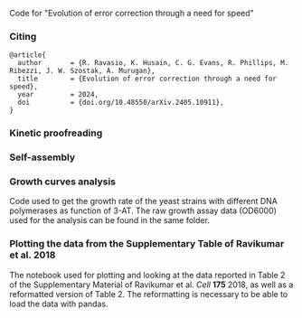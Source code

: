 Code for "Evolution of error correction through a need for speed"

### Citing
```
@article{
  author       = {R. Ravasio, K. Husain, C. G. Evans, R. Phillips, M. Ribezzi, J. W. Szostak, A. Murugan},
  title        = {Evolution of error correction through a need for speed},
  year         = 2024,
  doi          = {doi.org/10.48550/arXiv.2405.10911},
}
```
### Kinetic proofreading

### Self-assembly

### Growth curves analysis

Code used to get the growth rate of the yeast strains with different DNA polymerases as function of 3-AT. The raw growth assay data (OD6000) used for the analysis can be found in the same folder. 

### Plotting the data from the Supplementary Table of Ravikumar et al. 2018

The notebook used for plotting and looking at the data reported in Table 2 of the Supplementary Material of Ravikumar et al. _Cell_ **175** 2018, as well as a reformatted version of Table 2. The reformatting is necessary to be able to load the data with pandas.
